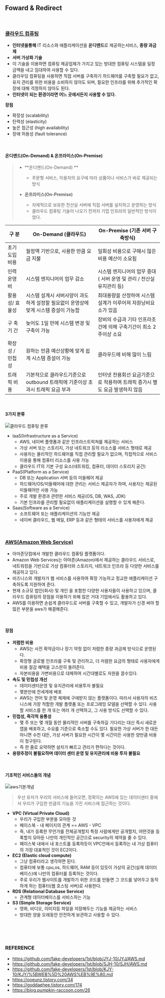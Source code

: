 ## Foward & Redirect

<br/>

### <u>클라우드 컴퓨팅</u>

*  **인터넷을통해** IT 리소스와 애플리케이션을 **온디맨드**로 제공하는서비스, **종량 과금제** 
* **서버 가상화 기술**
* 이 기술을 이용하면 컴퓨팅 제공업체가 가지고 있는 방대한 컴퓨팅 시스템을 일정 금액을 내고 임대하여 사용할 수 있다.
* 클라우딩 컴퓨팅을 사용하면 직접 서버를 구축하기 하드웨어를 구축할 필요가 없고, 유지 관리를 위한 비용을 소비하지 않아도 되며, 필요한 인프라를 위해 추가적인 확장에 대해 걱정하지 않아도 된다.
*  **인터넷이 되는 환경이라면 어느 곳에서든지 사용할 수 있다.**

**장점**

* 확장성 (scalability)
* 탄력성 (elasticity)
* 높은 접근성 (high availability)
* 장애 허용성 (fault tolerance)

<br>

#### 온디맨드(On-Demand) & 온프라미스(On-Premise)

> * **온디맨드(On-Demand) **
>   * 주문형 서비스, 이용자의 요구에 따라 상품이나 서비스가 바로 제공되는 방식
>
> * **온프라미스(On-Premise)**
>   * 자체적으로 보유한 전산실 서버에 직접 서버를 설치하고 운영하는 방식
>   * 클라우드 컴퓨팅 기술이 나오기 전까지 기업 인프라의 일반적인 방식이었다.

| 구 분           | On-Demand (클라우드)                                         | On-Premise (기존 서버 구축방식)                              |
| --------------- | ------------------------------------------------------------ | ------------------------------------------------------------ |
| 초기도입비용    | 월정액 기반으로, 사용한 만큼 요금 지불                       | 일회성 비용으로 구매시 많은 비용 예산이 소요됨               |
| 인력운영비      | 시스템 엔지니어의 업무 감소                                  | 시스템 엔지니어의 업무 증대 ( 서버 운영 및 관리 / 전산실 유지관리 등) |
| 활용성/ 효율성  | 시스템 설계시 서버사양이 과도하게 설정할 필요없이 운영상에 맞게 시스템 증설이 가능함 | 최대용량을 산정하여 시스템설계가 이루어져 자원낭비요소가 있음 |
| 구 축 기 간     | 늦어도 1일 만에 시스템 변경 및 구축이 가능                   | 장비의 수급과 기타 인프라조건에 의해 구축기간이 최소 2주이상 소요 |
| 확장성 / 민첩성 | 원하는 만큼 예산상황에 맞게 쉽게 시스템 증설이 가능          | 클라우드에 비해 많이 느림                                    |
| 트래픽 비용     | 기본적으로 클라우드기준으로 outbound 트래픽에 기준이상 초과시 트래픽 요금 부과 | 인터넷 전용회선 요금기준으로 적용하며 트래픽 증가시 별도 요금 발생하지 않음 |

<br>

#### 3가지 분류

![클라우드 컴퓨팅 분류](https://user-images.githubusercontent.com/61674527/117678702-98442b00-b1ea-11eb-92eb-7f964f324001.png)

- IaaS(Infrastructure as a Service)
  - AWS, 네이버 플랫폼과 같은 인프라스트럭쳐를 제공하는 서비스
  - 가상 서버 또는 스토리지, 가상 네트워크 등의 리소스를 서비스 형태로 제공
  - 사용자는 물리적인 하드웨어를 직접 관리할 필요가 없으며, 직접적으로 서비스 이용을 통해 컴퓨터 리소스를 사용 가능
  - 클라우드 IT의 기본 구성 요소(네트워킹, 컴퓨터, 데이터 스토리지 공간)
- PaaS(Platform as a Service)
  - DB 또는 Application 서버 등의 미들웨어 제공
  - 하드웨어/OS/미들웨어에 대한 관리는 서비스 제공자가 하며, 사용자는 제공된 미들웨어만 사용 가능
  - 주로 개발 환경과 관련한 서비스 제공(OS, DB, WAS, JDK)
  - 기본 인프라를 관리할 필요없이 애플리케이션을 실행할 수 있게 해준다.
- Saas(Software as a Service)
  - 소프트웨어 또는 애플리케이션의 기능만 제공
  - 네이버 클라우드, 웹 메일, ERP 등과 같은 형태의 서비스를 사용자에게 제공

<br>

### <u>AWS(Amazon Web Service)</u>

* 아마존닷컴에서 개발한 클라우드 컴퓨팅 플랫폼이다.
* Amazon Web Services는 아마존(Amazon)에서 제공하는 클라우드 서비스로, 네트워킹을 기반으로 가상 컴퓨터와 스토리지, 네트워크 인프라 등 다양한 서비스를 제공하고 있다.
* 비즈니스와 개발자가 웹 서비스를 사용하여 확장 가능하고 정교한 애플리케이션 구축하도록 지원하여 준다.
* 현재 소규모 법인(회사) 및 개인 을 포함한 다양한 사용자들이 사용하고 있으며, 클라우드 컴퓨팅의 장점을 이용하기 위해 많은 거대 기업에서도 활용하고 있다.
* AWS를 이용하면 손쉽게 클라우드로 서버를 구축할 수 있고, 개발자가 신경 써야 할 많은 부분을 aws가 해결해준다.

<br>

#### 장점

* **저렴한 비용**
  * AWS는 사전 확약금이나 장기 약정 없이 저렴한 종량 과금제 방식으로 운영된다.
  * 확장형 글로벌 인프라를 구축 및 관리하고, 더 저렴한 요금의 형태로 사용자에게 비용 절감 혜택을 고스란히 돌려준다.
  * 자본비용을 가변비용으로 대체하여 시간대별로도 자원을 끌수있다.
* **속도 및 민첩성 개선**
  * 데이터센터운영 및 유지관리에 비용투자 불필요
  * 몇분만에 전세게에 배포
  * AWS는 언어 및 운영 체제에 구애받지 않는 플랫폼이다. 따라서 사용자의 비즈니스에 가장 적합한 개발 플랫폼 또는 프로그래밍 모델을 선택할 수 있다. 사용할 서비스를 한 개 또는 여러 개 선택하고, 그 사용 방식도 선택할 수 있다.
* **민첩성, 즉각적 융통성**
  * 몇 주 또는 몇 개월 동안 물리적인 서버를 구축하길 기다리는 대신 즉시 새로운 앱을 배포하고, 수요를 기준으로 축소할 수도 있다. 필요한 가상 서버가 한 대든 아니면 수천 대든, 가상 서버가 필요한 시간이 몇 시간이든 사용한 양만큼 비용이 청구된다. 
  * 즉 한 줄로 요약하면 설치가 빠르고 관리가 편하다는 것이다.
* **용량추정이 불필요하며 데이터 센터 운영 및 유지관리에 비용 투자 불필요**

<br>

#### 기초적인 서비스들의 개념

![aws기본개념](https://user-images.githubusercontent.com/61674527/117681121-bdd23400-b1ec-11eb-9627-de6cd5c45b86.JPG)

> 우선 유저가 우리의 서비스에 들어오면, 정확히는 AWS에 있는 데이터센터 중에서 우리가 구입한 만큼의 기능을 가진 서비스에 접근하는 것이다.

* **VPC (Virtual Private Cloud)**
  * 우리가 구입한 부분을 모아둔 것
  * 페이스북 - 내 페이지의 관계 == AWS - VPC
  * 즉, 내가 등록한 무언가를 전체공개할지 특정 사람에게만 공개할지, 어떤것을 등록할지 모아둔 나만의 개인적인 공간으로 security의 제약을 줄 수 있다.
  * 페이스북 내에서 내 포스트를 등록하듯이 VPC안에서 등록하는 내 가상 컴퓨터의 가장 대표적인 것이 EC2이다.
* **EC2 (Elastic cloud compute)**
  * 그냥 컴퓨터라고 생각하면 된다.
  * 컴퓨터에 보통 cpu,os, 하드웨어, RAM 등이 있듯이 가상의 공간(실제 데이터베이스)에 나만의 컴퓨터를 등록하는 것이다.
  * 주로 우리가 웹사이트를 개발하기 위한 코드를 만들면 그 코드를 넣어두고 동작하게 하는 컴퓨터(웹 호스팅 서버)로 사용한다.
* **RDS (Relational Database Service)**
  * 관계형 데이터베이스를 서비스하는 기능
* **S3 (Simple Storage Service)**
  * 영화, 비디오, 이미지등 파일을 저장해두는 기능을 제공하는 서비스
  * 방대한 양을 오래동안 안전하게 보관하고 사용할 수 있다.

<br/>

<br/>

<br/>

### REFERENCE

* https://github.com/fake-developers/1st/blob/JYJ-10/JYJ/AWS.md
* https://github.com/fake-developers/1st/blob/SJH-10/SJH/AWS.md
* https://github.com/fake-developers/1st/blob/KJY-10/KJY/%5BWEB%5D%20AWS%EB%9E%80.md
* https://ooeunz.tistory.com/34
* https://goddaehee.tistory.com/174
* https://blog.pumpkin-raccoon.com/26

